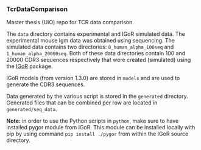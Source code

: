 ### TcrDataComparison
Master thesis (UiO) repo for TCR data comparison.

The `data` directory contains experimental and IGoR simulated
data. The experimental mouse Igm data was obtained using
sequencing. The simulated data contains two directories:
`0_human_alpha_100seq` and `1_human_alpha_20000seq`.
Both of these data directories contain 100 and 20000 CDR3
sequences respectively that were created (simulated) using
the [IGoR](https://github.com/qmarcou/IGoR) package.

IGoR models (from version 1.3.0) are stored in `models` and
are used to generate the CDR3 sequences.

Data generated by the various script is stored in the `generated`
directory. Generated files that can be combined per row are
located in `generated/seq_data`.

**Note:** in order to use the Python scripts in `python`, make
sure to have installed pygor module from IGoR. This module can
be installed locally with pip by using command
`pip install ./pygor` from within the IGoR source directory.